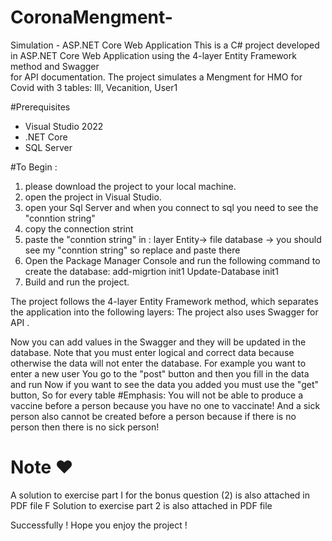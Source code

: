 # CoronaMengment-
Simulation - ASP.NET Core Web Application
This is a C# project developed in ASP.NET Core Web Application 
using the 4-layer Entity Framework method and Swagger  
for API documentation.
The project simulates a Mengment for HMO for Covid with 3 tables:
Ill, Vecanition, User1 

#Prerequisites 
- Visual Studio 2022
- .NET Core
- SQL Server

#To Begin :
1. please download the project to your local machine.
2. open the project in Visual Studio.
3. open your Sql Server and when you connect to sql you need to see the "conntion string"
4. copy the connection strint
5. paste the "conntion string" in : layer Entity-> file database -> you should see my "conntion string" so replace and paste there
6. Open the Package Manager Console and run the following command to create the database:
  add-migrtion init1
  Update-Database init1
7. Build and run the project.
 
The project follows the 4-layer Entity Framework method, 
which separates the application into the following layers:
The project also uses Swagger for API .

Now you can add values in the Swagger 
and they will be updated in the database. 
Note that you must enter logical and correct data because otherwise the data will not enter the database.
For example you want to enter a new user
You go to the "post" button and then you fill in the data and run
Now if you want to see the data you added you must use the "get" button,
So for every table
#Emphasis:
You will not be able to produce a vaccine before a person because you have no one to vaccinate!
And a sick person also cannot be created before a person because if there is no person then there is no sick person!

# Note ❤
A solution to exercise part I for the bonus question (2) is also attached in PDF file F
Solution to exercise part 2 is also attached in PDF file

Successfully !
Hope you enjoy the project !
